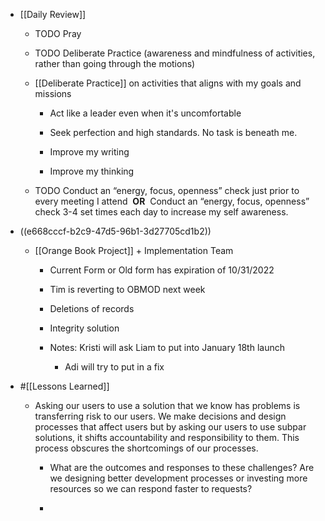 - [[Daily Review]]
	 - TODO Pray

	 - TODO Deliberate Practice (awareness and mindfulness of activities, rather than going through the motions)

	 - [[Deliberate Practice]] on activities that aligns with my goals and missions
		 - Act like a leader even when it's uncomfortable

		 - Seek perfection and high standards. No task is beneath me.

		 - Improve my writing

		 - Improve my thinking

	 - TODO  Conduct an “energy, focus, openness” check just prior to every meeting I attend  **OR** 
Conduct an “energy, focus, openness” check 3-4 set times each day to increase my self awareness.

- ((e668cccf-b2c9-47d5-96b1-3d27705cd1b2))
	 - [[Orange Book Project]] + Implementation Team
		 - Current Form or Old form has expiration of 10/31/2022

		 - Tim is reverting to OBMOD next week

		 - Deletions of records

		 - Integrity solution

		 - Notes: Kristi will ask Liam to put into January 18th launch
			 - Adi will try to put in a fix

- #[[Lessons Learned]]
	 - Asking our users to use a solution that we know has problems is transferring risk to our users. We make decisions and design processes that affect users but by asking our users to use subpar solutions, it shifts accountability and responsibility to them. This process obscures the shortcomings of our processes. 
		 - What are the outcomes and responses to these challenges? Are we designing better development processes or investing more resources so we can respond faster to requests?

		 - 
